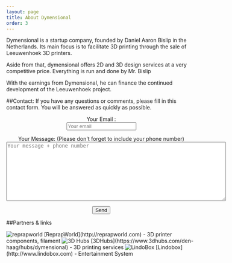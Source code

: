```yaml
---
layout: page
title: About Dymensional
order: 3
---
```


Dymensional is a startup company, founded by Daniel Aaron Bislip in the Netherlands. Its main focus is to facilitate 3D printing through the sale of Leeuwenhoek 3D printers.

Aside from that, dymensional offers 2D and 3D design services at a very competitive price. Everything is run and done by Mr. Bislip
 
With the earnings from Dymensional, he can finance the continued development of the Leeuwenhoek project.

##Contact:
If you have any questions or comments, please fill in this contact form. You will be answered as quickly as possible.
<div align="center">
<form method="POST" action="//formspree.io/info@dymensional.nl">
				<p>Your Email :<br>
              <input type="email" name="_replyto" placeholder="Your email"></p>
              <p>Your Message: (Please don't forget to include your phone number)<br>
              <textarea rows="10" cols="70" name="message" placeholder="Your message + phone number"></textarea></p>
              <input type="text" name="_gotcha" style="display:none">
              <button type="submit">Send</button>
</form>
</div>

##Partners & links

<img src="http://reprapworld.com/templates/default/images/visuals/batavi_welcome.gif" alt="reprapworld">
[ReprapWorld](http://reprapworld.com) - 3D printer components, filament

<img src="http://upload.wikimedia.org/wikipedia/en/thumb/d/df/3D-Hubs-logo-vertical.png/233px-3D-Hubs-logo-vertical.png" alt="3D Hubs">
[3DHubs](https://www.3dhubs.com/den-haag/hubs/dymensional) - 3D printing services

<img src="http://www.lindobox.com/img/logo8.png" alt="LindoBox">
[Lindobox](http://www.lindobox.com) - Entertainment System

